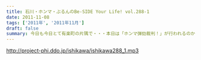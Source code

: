 ```yaml
---
title: 石川・ホンマ・ぶるんのBe-SIDE Your Life! vol.288-1
date: 2011-11-08
tags: ['2011年', '2011年11月']
draft: false
summary: 今日も今日とて有楽町の片隅で・・・本日は「ホンマ弾劾裁判！」が行われるのかどうか！？そんなギロンが繰り返される日大商学部学園祭の反省会。NAMAE
---
```


http://project-phi.ddo.jp/ishikawa/ishikawa288_1.mp3
